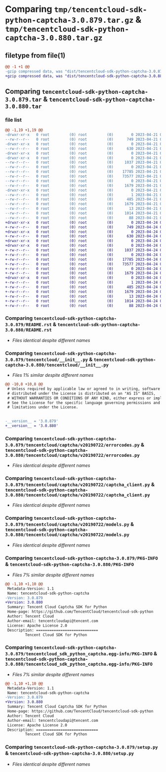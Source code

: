 # Comparing `tmp/tencentcloud-sdk-python-captcha-3.0.879.tar.gz` & `tmp/tencentcloud-sdk-python-captcha-3.0.880.tar.gz`

## filetype from file(1)

```diff
@@ -1 +1 @@
-gzip compressed data, was "dist/tencentcloud-sdk-python-captcha-3.0.879.tar", last modified: Fri Apr 21 00:34:49 2023, max compression
+gzip compressed data, was "dist/tencentcloud-sdk-python-captcha-3.0.880.tar", last modified: Mon Apr 24 02:47:20 2023, max compression
```

## Comparing `tencentcloud-sdk-python-captcha-3.0.879.tar` & `tencentcloud-sdk-python-captcha-3.0.880.tar`

### file list

```diff
@@ -1,19 +1,19 @@
-drwxr-xr-x   0 root         (0) root         (0)        0 2023-04-21 00:34:49.000000 tencentcloud-sdk-python-captcha-3.0.879/
--rw-r--r--   0 root         (0) root         (0)      749 2023-04-21 00:34:49.000000 tencentcloud-sdk-python-captcha-3.0.879/README.rst
-drwxr-xr-x   0 root         (0) root         (0)        0 2023-04-21 00:34:49.000000 tencentcloud-sdk-python-captcha-3.0.879/tencentcloud/
--rw-r--r--   0 root         (0) root         (0)      630 2023-04-21 00:34:49.000000 tencentcloud-sdk-python-captcha-3.0.879/tencentcloud/__init__.py
-drwxr-xr-x   0 root         (0) root         (0)        0 2023-04-21 00:34:49.000000 tencentcloud-sdk-python-captcha-3.0.879/tencentcloud/captcha/
-drwxr-xr-x   0 root         (0) root         (0)        0 2023-04-21 00:34:49.000000 tencentcloud-sdk-python-captcha-3.0.879/tencentcloud/captcha/v20190722/
--rw-r--r--   0 root         (0) root         (0)     1037 2023-04-21 00:34:49.000000 tencentcloud-sdk-python-captcha-3.0.879/tencentcloud/captcha/v20190722/errorcodes.py
--rw-r--r--   0 root         (0) root         (0)        0 2023-04-21 00:34:49.000000 tencentcloud-sdk-python-captcha-3.0.879/tencentcloud/captcha/v20190722/__init__.py
--rw-r--r--   0 root         (0) root         (0)    17785 2023-04-21 00:34:49.000000 tencentcloud-sdk-python-captcha-3.0.879/tencentcloud/captcha/v20190722/captcha_client.py
--rw-r--r--   0 root         (0) root         (0)    73577 2023-04-21 00:34:49.000000 tencentcloud-sdk-python-captcha-3.0.879/tencentcloud/captcha/v20190722/models.py
--rw-r--r--   0 root         (0) root         (0)        0 2023-04-21 00:34:49.000000 tencentcloud-sdk-python-captcha-3.0.879/tencentcloud/captcha/__init__.py
--rw-r--r--   0 root         (0) root         (0)     1679 2023-04-21 00:34:49.000000 tencentcloud-sdk-python-captcha-3.0.879/PKG-INFO
-drwxr-xr-x   0 root         (0) root         (0)        0 2023-04-21 00:34:49.000000 tencentcloud-sdk-python-captcha-3.0.879/tencentcloud_sdk_python_captcha.egg-info/
--rw-r--r--   0 root         (0) root         (0)        1 2023-04-21 00:34:49.000000 tencentcloud-sdk-python-captcha-3.0.879/tencentcloud_sdk_python_captcha.egg-info/dependency_links.txt
--rw-r--r--   0 root         (0) root         (0)      485 2023-04-21 00:34:49.000000 tencentcloud-sdk-python-captcha-3.0.879/tencentcloud_sdk_python_captcha.egg-info/SOURCES.txt
--rw-r--r--   0 root         (0) root         (0)     1679 2023-04-21 00:34:49.000000 tencentcloud-sdk-python-captcha-3.0.879/tencentcloud_sdk_python_captcha.egg-info/PKG-INFO
--rw-r--r--   0 root         (0) root         (0)       13 2023-04-21 00:34:49.000000 tencentcloud-sdk-python-captcha-3.0.879/tencentcloud_sdk_python_captcha.egg-info/top_level.txt
--rw-r--r--   0 root         (0) root         (0)     1014 2023-04-21 00:34:49.000000 tencentcloud-sdk-python-captcha-3.0.879/setup.py
--rw-r--r--   0 root         (0) root         (0)       88 2023-04-21 00:34:49.000000 tencentcloud-sdk-python-captcha-3.0.879/setup.cfg
+drwxr-xr-x   0 root         (0) root         (0)        0 2023-04-24 02:47:20.000000 tencentcloud-sdk-python-captcha-3.0.880/
+-rw-r--r--   0 root         (0) root         (0)      749 2023-04-24 02:47:20.000000 tencentcloud-sdk-python-captcha-3.0.880/README.rst
+drwxr-xr-x   0 root         (0) root         (0)        0 2023-04-24 02:47:20.000000 tencentcloud-sdk-python-captcha-3.0.880/tencentcloud/
+-rw-r--r--   0 root         (0) root         (0)      630 2023-04-24 02:47:20.000000 tencentcloud-sdk-python-captcha-3.0.880/tencentcloud/__init__.py
+drwxr-xr-x   0 root         (0) root         (0)        0 2023-04-24 02:47:20.000000 tencentcloud-sdk-python-captcha-3.0.880/tencentcloud/captcha/
+drwxr-xr-x   0 root         (0) root         (0)        0 2023-04-24 02:47:20.000000 tencentcloud-sdk-python-captcha-3.0.880/tencentcloud/captcha/v20190722/
+-rw-r--r--   0 root         (0) root         (0)     1037 2023-04-24 02:47:20.000000 tencentcloud-sdk-python-captcha-3.0.880/tencentcloud/captcha/v20190722/errorcodes.py
+-rw-r--r--   0 root         (0) root         (0)        0 2023-04-24 02:47:20.000000 tencentcloud-sdk-python-captcha-3.0.880/tencentcloud/captcha/v20190722/__init__.py
+-rw-r--r--   0 root         (0) root         (0)    17785 2023-04-24 02:47:20.000000 tencentcloud-sdk-python-captcha-3.0.880/tencentcloud/captcha/v20190722/captcha_client.py
+-rw-r--r--   0 root         (0) root         (0)    73577 2023-04-24 02:47:20.000000 tencentcloud-sdk-python-captcha-3.0.880/tencentcloud/captcha/v20190722/models.py
+-rw-r--r--   0 root         (0) root         (0)        0 2023-04-24 02:47:20.000000 tencentcloud-sdk-python-captcha-3.0.880/tencentcloud/captcha/__init__.py
+-rw-r--r--   0 root         (0) root         (0)     1679 2023-04-24 02:47:20.000000 tencentcloud-sdk-python-captcha-3.0.880/PKG-INFO
+drwxr-xr-x   0 root         (0) root         (0)        0 2023-04-24 02:47:20.000000 tencentcloud-sdk-python-captcha-3.0.880/tencentcloud_sdk_python_captcha.egg-info/
+-rw-r--r--   0 root         (0) root         (0)        1 2023-04-24 02:47:20.000000 tencentcloud-sdk-python-captcha-3.0.880/tencentcloud_sdk_python_captcha.egg-info/dependency_links.txt
+-rw-r--r--   0 root         (0) root         (0)      485 2023-04-24 02:47:20.000000 tencentcloud-sdk-python-captcha-3.0.880/tencentcloud_sdk_python_captcha.egg-info/SOURCES.txt
+-rw-r--r--   0 root         (0) root         (0)     1679 2023-04-24 02:47:20.000000 tencentcloud-sdk-python-captcha-3.0.880/tencentcloud_sdk_python_captcha.egg-info/PKG-INFO
+-rw-r--r--   0 root         (0) root         (0)       13 2023-04-24 02:47:20.000000 tencentcloud-sdk-python-captcha-3.0.880/tencentcloud_sdk_python_captcha.egg-info/top_level.txt
+-rw-r--r--   0 root         (0) root         (0)     1014 2023-04-24 02:47:20.000000 tencentcloud-sdk-python-captcha-3.0.880/setup.py
+-rw-r--r--   0 root         (0) root         (0)       88 2023-04-24 02:47:20.000000 tencentcloud-sdk-python-captcha-3.0.880/setup.cfg
```

### Comparing `tencentcloud-sdk-python-captcha-3.0.879/README.rst` & `tencentcloud-sdk-python-captcha-3.0.880/README.rst`

 * *Files identical despite different names*

### Comparing `tencentcloud-sdk-python-captcha-3.0.879/tencentcloud/__init__.py` & `tencentcloud-sdk-python-captcha-3.0.880/tencentcloud/__init__.py`

 * *Files 1% similar despite different names*

```diff
@@ -10,8 +10,8 @@
 # Unless required by applicable law or agreed to in writing, software
 # distributed under the License is distributed on an "AS IS" BASIS,
 # WITHOUT WARRANTIES OR CONDITIONS OF ANY KIND, either express or implied.
 # See the License for the specific language governing permissions and
 # limitations under the License.
 
 
-__version__ = '3.0.879'
+__version__ = '3.0.880'
```

### Comparing `tencentcloud-sdk-python-captcha-3.0.879/tencentcloud/captcha/v20190722/errorcodes.py` & `tencentcloud-sdk-python-captcha-3.0.880/tencentcloud/captcha/v20190722/errorcodes.py`

 * *Files identical despite different names*

### Comparing `tencentcloud-sdk-python-captcha-3.0.879/tencentcloud/captcha/v20190722/captcha_client.py` & `tencentcloud-sdk-python-captcha-3.0.880/tencentcloud/captcha/v20190722/captcha_client.py`

 * *Files identical despite different names*

### Comparing `tencentcloud-sdk-python-captcha-3.0.879/tencentcloud/captcha/v20190722/models.py` & `tencentcloud-sdk-python-captcha-3.0.880/tencentcloud/captcha/v20190722/models.py`

 * *Files identical despite different names*

### Comparing `tencentcloud-sdk-python-captcha-3.0.879/PKG-INFO` & `tencentcloud-sdk-python-captcha-3.0.880/PKG-INFO`

 * *Files 7% similar despite different names*

```diff
@@ -1,10 +1,10 @@
 Metadata-Version: 1.1
 Name: tencentcloud-sdk-python-captcha
-Version: 3.0.879
+Version: 3.0.880
 Summary: Tencent Cloud Captcha SDK for Python
 Home-page: https://github.com/TencentCloud/tencentcloud-sdk-python
 Author: Tencent Cloud
 Author-email: tencentcloudapi@tencent.com
 License: Apache License 2.0
 Description: ============================
         Tencent Cloud SDK for Python
```

### Comparing `tencentcloud-sdk-python-captcha-3.0.879/tencentcloud_sdk_python_captcha.egg-info/PKG-INFO` & `tencentcloud-sdk-python-captcha-3.0.880/tencentcloud_sdk_python_captcha.egg-info/PKG-INFO`

 * *Files 7% similar despite different names*

```diff
@@ -1,10 +1,10 @@
 Metadata-Version: 1.1
 Name: tencentcloud-sdk-python-captcha
-Version: 3.0.879
+Version: 3.0.880
 Summary: Tencent Cloud Captcha SDK for Python
 Home-page: https://github.com/TencentCloud/tencentcloud-sdk-python
 Author: Tencent Cloud
 Author-email: tencentcloudapi@tencent.com
 License: Apache License 2.0
 Description: ============================
         Tencent Cloud SDK for Python
```

### Comparing `tencentcloud-sdk-python-captcha-3.0.879/setup.py` & `tencentcloud-sdk-python-captcha-3.0.880/setup.py`

 * *Files identical despite different names*

